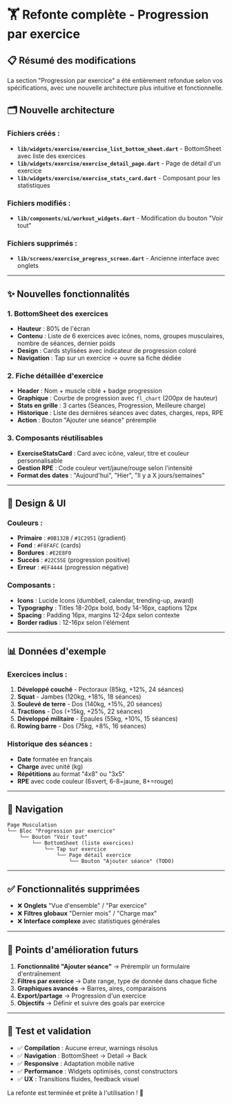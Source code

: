 # 🏋️ Refonte complète - Progression par exercice

## 📋 Résumé des modifications

La section "Progression par exercice" a été entièrement refondue selon vos spécifications, avec une nouvelle architecture plus intuitive et fonctionnelle.

## 🗂️ Nouvelle architecture

### Fichiers créés :
- **`lib/widgets/exercise/exercise_list_bottom_sheet.dart`** - BottomSheet avec liste des exercices
- **`lib/widgets/exercise/exercise_detail_page.dart`** - Page de détail d'un exercice
- **`lib/widgets/exercise/exercise_stats_card.dart`** - Composant pour les statistiques

### Fichiers modifiés :
- **`lib/components/ui/workout_widgets.dart`** - Modification du bouton "Voir tout"

### Fichiers supprimés :
- **`lib/screens/exercise_progress_screen.dart`** - Ancienne interface avec onglets

---

## ✨ Nouvelles fonctionnalités

### 1. **BottomSheet des exercices** 
- **Hauteur** : 80% de l'écran
- **Contenu** : Liste de 6 exercices avec icônes, noms, groupes musculaires, nombre de séances, dernier poids
- **Design** : Cards stylisées avec indicateur de progression coloré
- **Navigation** : Tap sur un exercice → ouvre sa fiche dédiée

### 2. **Fiche détaillée d'exercice**
- **Header** : Nom + muscle ciblé + badge progression
- **Graphique** : Courbe de progression avec `fl_chart` (200px de hauteur)
- **Stats en grille** : 3 cartes (Séances, Progression, Meilleure charge)
- **Historique** : Liste des dernières séances avec dates, charges, reps, RPE
- **Action** : Bouton "Ajouter une séance" préremplie

### 3. **Composants réutilisables**
- **ExerciseStatsCard** : Card avec icône, valeur, titre et couleur personnalisable
- **Gestion RPE** : Code couleur vert/jaune/rouge selon l'intensité
- **Format des dates** : "Aujourd'hui", "Hier", "Il y a X jours/semaines"

---

## 🎨 Design & UI

### Couleurs :
- **Primaire** : `#0B132B` / `#1C2951` (gradient)
- **Fond** : `#F8FAFC` (cards)
- **Bordures** : `#E2E8F0` 
- **Succès** : `#22C55E` (progression positive)
- **Erreur** : `#EF4444` (progression négative)

### Composants :
- **Icons** : Lucide Icons (dumbbell, calendar, trending-up, award)
- **Typography** : Titles 18-20px bold, body 14-16px, captions 12px
- **Spacing** : Padding 16px, margins 12-24px selon contexte
- **Border radius** : 12-16px selon l'élément

---

## 📊 Données d'exemple

### Exercices inclus :
1. **Développé couché** - Pectoraux (85kg, +12%, 24 séances)
2. **Squat** - Jambes (120kg, +18%, 18 séances)  
3. **Soulevé de terre** - Dos (140kg, +15%, 20 séances)
4. **Tractions** - Dos (+15kg, +25%, 22 séances)
5. **Développé militaire** - Épaules (55kg, +10%, 15 séances)
6. **Rowing barre** - Dos (75kg, +8%, 16 séances)

### Historique des séances :
- **Date** formatée en français
- **Charge** avec unité (kg)
- **Répétitions** au format "4x8" ou "3x5"
- **RPE** avec code couleur (6≤vert, 6-8=jaune, 8+=rouge)

---

## 🔄 Navigation

```
Page Musculation
└── Bloc "Progression par exercice" 
    └── Bouton "Voir tout"
        └── BottomSheet (liste exercices)
            └── Tap sur exercice
                └── Page détail exercice
                    └── Bouton "Ajouter séance" (TODO)
```

---

## ✅ Fonctionnalités supprimées

- ❌ **Onglets** "Vue d'ensemble" / "Par exercice"
- ❌ **Filtres globaux** "Dernier mois" / "Charge max" 
- ❌ **Interface complexe** avec statistiques générales

---

## 🚀 Points d'amélioration futurs

1. **Fonctionnalité "Ajouter séance"** → Préremplir un formulaire d'entraînement
2. **Filtres par exercice** → Date range, type de donnée dans chaque fiche
3. **Graphiques avancés** → Barres, aires, comparaisons
4. **Export/partage** → Progression d'un exercice
5. **Objectifs** → Définir et suivre des goals par exercice

---

## 📱 Test et validation

- ✅ **Compilation** : Aucune erreur, warnings résolus
- ✅ **Navigation** : BottomSheet → Detail → Back
- ✅ **Responsive** : Adaptation mobile native
- ✅ **Performance** : Widgets optimisés, const constructors
- ✅ **UX** : Transitions fluides, feedback visuel

La refonte est terminée et prête à l'utilisation ! 🎉 